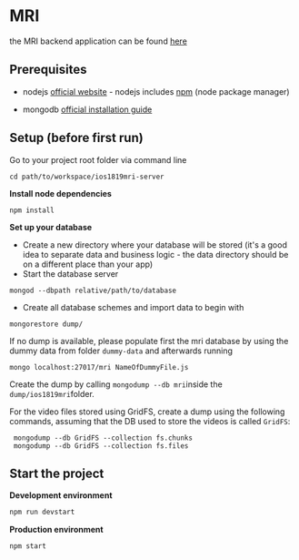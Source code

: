 # MRI

the MRI backend application can be found [here](https://repobruegge.in.tum.de/projects/IOS1819MRI/repos/ios1819mri-server/)

## Prerequisites

* nodejs [official website](https://nodejs.org/en/) - nodejs includes [npm](https://www.npmjs.com/) (node package manager)

* mongodb [official installation guide](https://docs.mongodb.org/manual/administration/install-community/)

## Setup (before first run)

Go to your project root folder via command line
```
cd path/to/workspace/ios1819mri-server
```

**Install node dependencies**

```
npm install
```

**Set up your database**

* Create a new directory where your database will be stored (it's a good idea to separate data and business logic - the data directory should be on a different place than your app)
* Start the database server
```
mongod --dbpath relative/path/to/database
```
* Create all database schemes and import data to begin with
```
mongorestore dump/
```
If no dump is available, please populate first the mri database by using the dummy data from folder ```dummy-data``` and afterwards running 
```
mongo localhost:27017/mri NameOfDummyFile.js
```
Create the dump by calling ```mongodump --db mri```inside the ```dump/ios1819mri```folder.

For the video files stored using GridFS, create a dump using the following commands, assuming that the DB used to store the videos is called ```GridFS```:
````
 mongodump --db GridFS --collection fs.chunks
 mongodump --db GridFS --collection fs.files
```` 

## Start the project

**Development environment**
```bash
npm run devstart
```

**Production environment**
```bash
npm start
```
